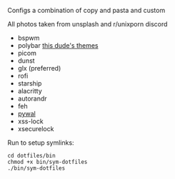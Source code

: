 Configs a combination of copy and pasta and custom

All photos taken from unsplash and r/unixporn discord

- bspwm
- polybar [this dude's themes](https://github.com/adi1090x/polybar-themes)
- picom
- dunst
- glx (preferred)
- rofi
- starship
- alacritty
- autorandr
- feh
- [pywal](https://github.com/dylanaraps/pywal)
- xss-lock
- xsecurelock

Run to setup symlinks:
```shell
cd dotfiles/bin
chmod +x bin/sym-dotfiles
./bin/sym-dotfiles
```
